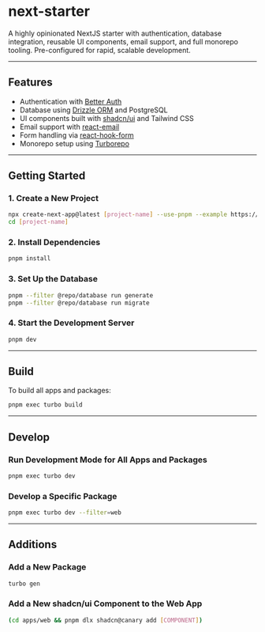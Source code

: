 # next-starter

A highly opinionated NextJS starter with authentication, database integration, reusable UI components, email support, and full monorepo tooling. Pre-configured for rapid, scalable development.

---

## Features

- Authentication with [Better Auth](https://github.com/jordanliu/better-auth)
- Database using [Drizzle ORM](https://orm.drizzle.team/) and PostgreSQL
- UI components built with [shadcn/ui](https://ui.shadcn.com) and Tailwind CSS
- Email support with [react-email](https://react.email)
- Form handling via [react-hook-form](https://react-hook-form.com)
- Monorepo setup using [Turborepo](https://turbo.build/repo)

---

## Getting Started

### 1. Create a New Project

```sh
npx create-next-app@latest [project-name] --use-pnpm --example https://github.com/jordanliu/next-starter.git
cd [project-name]
```

### 2. Install Dependencies

```sh
pnpm install
```

### 3. Set Up the Database

```sh
pnpm --filter @repo/database run generate
pnpm --filter @repo/database run migrate
```

### 4. Start the Development Server

```sh
pnpm dev
```

---

## Build

To build all apps and packages:

```sh
pnpm exec turbo build
```

---

## Develop

### Run Development Mode for All Apps and Packages

```sh
pnpm exec turbo dev
```

### Develop a Specific Package

```sh
pnpm exec turbo dev --filter=web
```

---

## Additions

### Add a New Package

```sh
turbo gen
```

### Add a New shadcn/ui Component to the Web App

```sh
(cd apps/web && pnpm dlx shadcn@canary add [COMPONENT])
```

